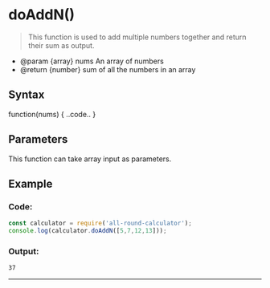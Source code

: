 # doAddN()

> This function is used to add multiple numbers together and return their sum as output.

- @param {array} nums An array of numbers
- @return {number} sum of all the numbers in an array

## Syntax

function(nums) { ..code.. }

## Parameters

This function can take array input as parameters. 

## Example

### Code:
```js
const calculator = require('all-round-calculator');
console.log(calculator.doAddN([5,7,12,13]));
```

### Output:
```bash
37
```

---
